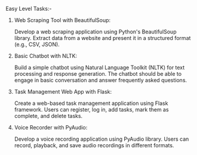 Easy Level Tasks:-

1. Web Scraping Tool with BeautifulSoup:

   Develop a web scraping application using Python's BeautifulSoup library. Extract data from a website and present it in a structured format (e.g., CSV, JSON).

3. Basic Chatbot with NLTK:

   Build a simple chatbot using Natural Language Toolkit (NLTK) for text processing and response generation. The chatbot should be able to engage in basic conversation and answer frequently asked questions.

5. Task Management Web App with Flask:

   Create a web-based task management application using Flask framework. Users can register, log in, add tasks, mark them as complete, and delete tasks.

7. Voice Recorder with PyAudio:

   Develop a voice recording application using PyAudio library. Users can record, playback, and save audio recordings in different formats.
